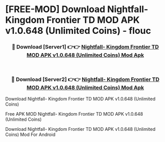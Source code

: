 # [FREE-MOD] Download Nightfall- Kingdom Frontier TD MOD APK v1.0.648 (Unlimited Coins) - flouc


<div align="center">
<h3>🔴 Download [Server1] 👉👉 <a href="https://apk-comot.site?title=Nightfall-_Kingdom_Frontier_TD_MOD_APK_v1.0.648_(Unlimited_Coins)">Nightfall- Kingdom Frontier TD MOD APK v1.0.648 (Unlimited Coins) Mod Apk</a></h3><br>

<h3>🔴 Download [Server2] 👉👉 <a href="https://apk-comot.site?title=Nightfall-_Kingdom_Frontier_TD_MOD_APK_v1.0.648_(Unlimited_Coins)">Nightfall- Kingdom Frontier TD MOD APK v1.0.648 (Unlimited Coins) Mod Apk</a></h3>
</div>



Download Nightfall- Kingdom Frontier TD MOD APK v1.0.648 (Unlimited Coins) 

Free APK MOD Nightfall- Kingdom Frontier TD MOD APK v1.0.648 (Unlimited Coins) 

Download Nightfall- Kingdom Frontier TD MOD APK v1.0.648 (Unlimited Coins) Mod For Android
